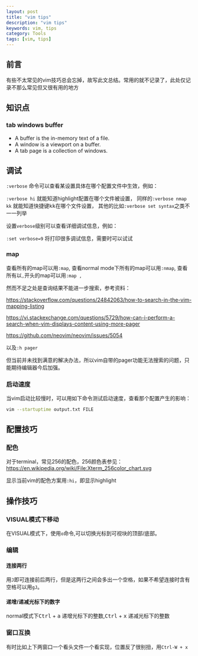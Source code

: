 ```yaml
---
layout: post
title: "vim tips"
description: "vim tips"
keywords: vim, tips
category: Tools
tags: [vim, tips]
---
```


## 前言
有些不太常见的vim技巧总会忘掉，故写此文总结。常用的就不记录了，此处仅记录不那么常见但又很有用的地方

## 知识点

### tab windows buffer

* A buffer is the in-memory text of a file.
* A window is a viewport on a buffer.
* A tab page is a collection of windows.

## 调试

`:verbose` 命令可以查看某设置具体在哪个配置文件中生效，例如：

`:verbose hi` 就能知道highlight配置在哪个文件被设置，
同样的`:verbose nmap kk` 就能知道快捷键<kbd>k</kbd><kbd>k</kbd>在哪个文件设置，
其他的比如`:verbose set syntax`之类不一一列举

设置`verbose`级别可以查看详细调试信息，例如：

`:set verbose=9` 将打印很多调试信息，需要时可以试试

### map

查看所有的map可以用`:map`, 查看normal mode下所有的map可以用`:nmap`, 查看所有以`,`开头的map可以用`:map ,`

然而不足之处是查询结果不能进一步搜索，参考资料：

<https://stackoverflow.com/questions/24842063/how-to-search-in-the-vim-mapping-listing>

<https://vi.stackexchange.com/questions/5729/how-can-i-perform-a-search-when-vim-displays-content-using-more-pager>

<https://github.com/neovim/neovim/issues/5054>

以及`:h pager`

但当前并未找到满意的解决办法，所以vim自带的pager功能无法搜索的问题，只能期待编辑器今后加强。

### 启动速度

当vim启动比较慢时，可以用如下命令测试启动速度，查看那个配置产生的影响：

```sh
vim --startuptime output.txt FILE
```

## 配置技巧

### 配色
对于terminal，常见256的配色，256颜色表参见：<https://en.wikipedia.org/wiki/File:Xterm_256color_chart.svg>

显示当前vim的配色方案用`:hi`，即显示highlight


## 操作技巧

### VISUAL模式下移动
在VISUAL模式下，使用`o`命令,可以切换光标到可视块的顶部/底部。

### 编辑

#### 连接两行
用`J`即可连接前后两行，但是这两行之间会多出一个空格，如果不希望连接时含有空格可以用`gJ`。

#### 递增/递减光标下的数字

normal模式下<kbd>Ctrl</kbd> + <kbd>a</kbd> 递增光标下的整数,<kbd>Ctrl</kbd> + <kbd>x</kbd> 递减光标下的整数

### 窗口互换
有时比如上下两窗口一个看头文件一个看实现，位置反了很别扭，用`Ctrl-W + x`

